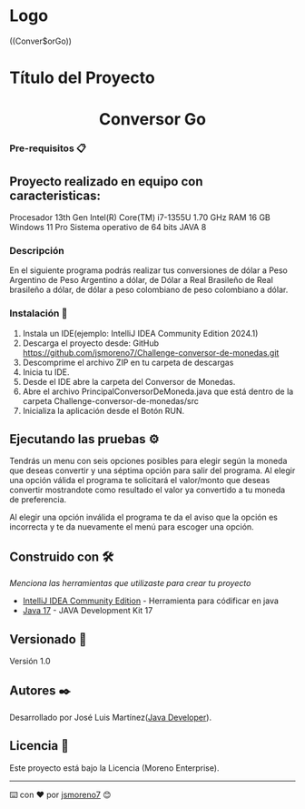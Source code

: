 # Logo
((Conver$orGo))
# Título del Proyecto

<h1 align="center">Conversor Go</h1>

### Pre-requisitos 📋
## Proyecto realizado en equipo con caracteristicas: 
Procesador 13th Gen Intel(R) Core(TM) i7-1355U   1.70 GHz
RAM 16 GB
Windows 11 Pro
Sistema operativo de 64 bits
JAVA 8

### Descripción 

En el siguiente programa podrás realizar tus conversiones de dólar a Peso Argentino de Peso Argentino a dólar, de Dólar a Real Brasileño de Real brasileño a dólar, de dólar a peso colombiano de peso colombiano a dólar.

### Instalación 🔧

1. Instala un IDE(ejemplo: IntelliJ IDEA Community Edition 2024.1)
2. Descarga el proyecto desde: GitHub https://github.com/jsmoreno7/Challenge-conversor-de-monedas.git
3. Descomprime el archivo ZIP en tu carpeta de descargas 
4. Inicia tu IDE.
5. Desde el IDE abre la carpeta del Conversor de Monedas.
6. Abre el archivo PrincipalConversorDeMoneda.java que está dentro de la carpeta Challenge-conversor-de-monedas/src
7. Inicializa la aplicación desde el Botón RUN.

## Ejecutando las pruebas ⚙️

Tendrás un menu con seis opciones posibles para elegir según la moneda que deseas convertir y una séptima opción para salir del programa. Al elegir una opción válida el programa te solicitará el valor/monto  que deseas convertir mostrandote como resultado el valor ya convertido a tu moneda de preferencia.

Al elegir una opción inválida el programa te da el aviso que la opción es incorrecta y te da nuevamente el menú para escoger una opción.

## Construido con 🛠️

_Menciona las herramientas que utilizaste para crear tu proyecto_

* [IntelliJ IDEA Community Edition](https://www.jetbrains.com/idea/) - Herramienta para códificar en java
* [Java 17](https://www.oracle.com/java/technologies/javase/jdk17-archive-downloads.html) - JAVA Development Kit 17

## Versionado 📌

Versión 1.0

## Autores ✒️

Desarrollado por José Luis Martínez([Java Developer](https://github.com/jsmoreno7)).

## Licencia 📄

Este proyecto está bajo la Licencia (Moreno Enterprise).


---
⌨️ con ❤️ por [jsmoreno7](https://github.com/jsmoreno7) 😊